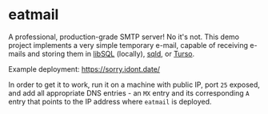 # eatmail

A professional, production-grade SMTP server! No it's not.
This demo project implements a very simple temporary e-mail, capable of receiving e-mails and storing them in [libSQL](https://github.com/libsql/libsql) (locally), [sqld](https://github.com/libsql/sqld), or [Turso](https://chiselstrike.com).

Example deployment: https://sorry.idont.date/

In order to get it to work, run it on a machine with public IP, port `25` exposed, and add all appropriate DNS entries - an `MX` entry and its corresponding `A` entry that points to the IP address where `eatmail` is deployed.
